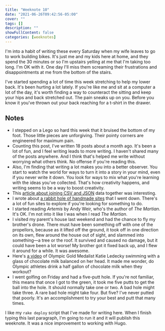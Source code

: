 ```yaml
---
title: "Weeknote 10"
date: "2021-06-26T09:42:56-05:00"
cover: ""
tags: []
description: ""
showFullContent: false
categories: [weeknotes]
---
```


I'm into a habit of writing these every Saturday when my wife leaves to go to work building bikes. It's just me and my kids here at home, and they spend the 30 minutes or so I'm upstairs yelling at me that I'm taking too long. I'm OK with it. One day I'll miss them screaming their frustrations and disappointments at me from the bottom of the stairs.

I've started spending a lot of time this week stretching to help my lower back. It's been hurting a lot lately. If you're like me and sit at a computer a lot of the day, it's worth finding a way to counteract the sitting and keep your hips and back stretched out. The pain sneaks up on you. Before you know it you've thrown out your back reaching for a t-shirt in the drawer.

## Notes

* I stepped on a Lego so hard this week that it bruised the bottom of my foot. Those little pieces are unforgiving. Their pointy corners are engineered for maximum pain.
* Counting this post, I've written 18 posts about a month ago. It's been a lot of fun, and I feel writing leads to more writing. I haven't shared many of the posts anywhere. And I think that's helped me write without worrying what others think. No offense if you're reading this.
* Also, I'm finding that writing a lot makes you into a better observer. You start to watch the world for ways to turn it into a story in your mind, even if you never write it down. You look for ways to mix what you're learning with the ideas you've collected. That's how creativity happens, and writing seems to be a way to boost creativity.
* This [article about joining CSV and JSON](https://simonwillison.net/2021/Jun/19/sqlite-utils-memory/) data together was interesting.
* I wrote about [a rabbit hole of handmade sites](/posts/2021/06/a-wonderful-side-of-the-web/) that I went down. There's a lot of fun sites to explore if you're looking for something to do.
* I started reading *Artemis* by Andy Weir, who's the author of *The Martian*. It's OK. I'm not into it like I was when I read *The Martian*.
* I visited my parent's house last weekend and had the chance to fly my brother's drone. There must have been something off with one of the propellors, because as it lifted off the ground, it took off in one direction on its own, flew around the house out of sight, and slammed into something—a tree or the roof. It survived and caused no damage, but it could have been a lot worse! My brother got it fixed back up, and I flew it around for a while. It was awesome.
* Here's [a video](https://twitter.com/StrictlyChristo/status/1405940837012238336) of Olympic Gold Medalist Katie Ledecky swimming with a glass of chocolate milk balanced on her head. It made me wonder, do Olympic athletes drink a half gallon of chocolate milk when they workout?
* I went golfing on Friday and had a five-putt hole. If you're not familiar, this means that once I got to the green, it took me five putts to get the ball into the hole. It should normally take one or two. A bad hole might take three. A rare bad hole might take four. But five? I've never putted that poorly. It's an accomplishment to try your best and putt that many times.

I like my `rake deploy` script that I've made for writing here. When I finish typing this last paragraph, I'm going to run it and it will publish this weeknote. It was a nice improvement to working with Hugo.